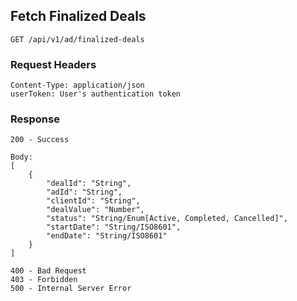 ## Fetch Finalized Deals

```
GET /api/v1/ad/finalized-deals
```

### Request Headers

```
Content-Type: application/json
userToken: User's authentication token
```

### Response

```
200 - Success

Body:
[
    {
        "dealId": "String",
        "adId": "String",
        "clientId": "String",
        "dealValue": "Number",
        "status": "String/Enum[Active, Completed, Cancelled]",
        "startDate": "String/ISO8601",
        "endDate": "String/ISO8601"
    }
]

400 - Bad Request
403 - Forbidden
500 - Internal Server Error
```
